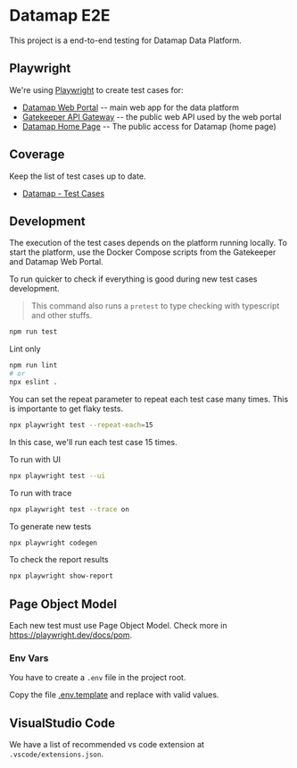 # Datamap E2E

This project is a end-to-end testing for Datamap Data Platform.

## Playwright

We're using [Playwright](https://playwright.dev/) to create test cases for:

* [Datamap Web Portal](https://github.com/ardc-brazil/datamap-webapp) -- main web app for the data platform
* [Gatekeeper API Gateway](https://github.com/ardc-brazil/gatekeeper) -- the public web API used by the web portal
* [Datamap Home Page](https://github.com/ardc-brazil/datamap-webapp) -- The public access for Datamap (home page)

## Coverage

Keep the list of test cases up to date.

* [Datamap - Test Cases](https://docs.google.com/spreadsheets/d/10ZiDvg-ZBkLT9gK57khzG4TiFjYgjnwJZo0jY58OHVM/edit?usp=sharing)


## Development

The execution of the test cases depends on the platform running locally.
To start the platform, use the Docker Compose scripts from the Gatekeeper and Datamap Web Portal.

To run quicker to check if everything is good during new test cases development.
> This command also runs a `pretest` to type checking with typescript and other stuffs.
```sh
npm run test
```

Lint only
```sh
npm run lint
# or
npx eslint .
```

You can set the repeat parameter to repeat each test case many times. This is importante to get flaky tests.

```sh
npx playwright test --repeat-each=15
```

In this case, we'll run each test case 15 times.

To run with UI
```sh
npx playwright test --ui
```

To run with trace
```sh
npx playwright test --trace on
```

To generate new tests
```sh
npx playwright codegen
```

To check the report results
```sh
npx playwright show-report
```

## Page Object Model

Each new test must use Page Object Model. Check more in https://playwright.dev/docs/pom.

### Env Vars

You have to create a `.env` file in the project root.

Copy the file [.env.template](./.env.template) and replace with valid values. 

## VisualStudio Code

We have a list of recommended vs code extension at `.vscode/extensions.json`.